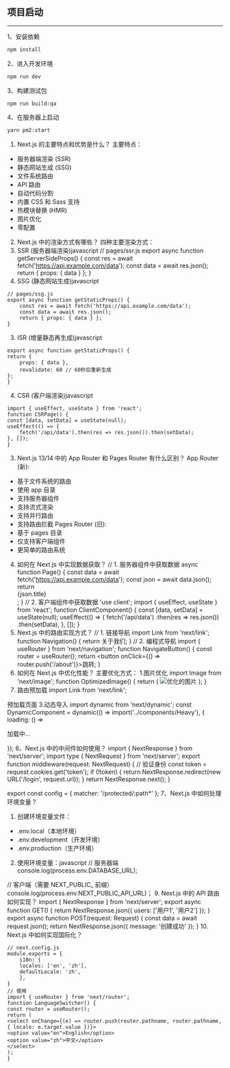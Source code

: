 ## 项目启动

---
1、安装依赖

```bash
npm install
```

2、进入开发环境

```bash
npm run dev
```

3、构建测试包

```bash
npm run build:qa
```

4、在服务器上启动
```bash
yarn pm2:start
```

1. Next.js 的主要特点和优势是什么？
主要特点：
- 服务器端渲染 (SSR)
- 静态网站生成 (SSG)
- 文件系统路由
- API 路由
- 自动代码分割
- 内置 CSS 和 Sass 支持
- 热模块替换 (HMR)
- 图片优化
- 零配置
2. Next.js 中的渲染方式有哪些？
四种主要渲染方式：
1. SSR (服务器端渲染)javascript
// pages/ssr.js
export async function getServerSideProps() {
    const res = await fetch('https://api.example.com/data');
    const data = await res.json();
    return { props: { data } };
}
2. SSG (静态网站生成)javascript
```
// pages/ssg.js
export async function getStaticProps() {
    const res = await fetch('https://api.example.com/data');
    const data = await res.json();
    return { props: { data } };
}
```
3. ISR (增量静态再生成)javascript
```
export async function getStaticProps() {
return {
    props: { data },
    revalidate: 60 // 60秒后重新生成
};
}
```
4. CSR (客户端渲染)javascript
```
import { useEffect, useState } from 'react';
function CSRPage() {
const [data, setData] = useState(null);
useEffect(() => {
    fetch('/api/data').then(res => res.json()).then(setData);
}, []);
}
```
3. Next.js 13/14 中的 App Router 和 Pages Router 有什么区别？
App Router (新):
- 基于文件系统的路由
- 使用 app 目录
- 支持服务器组件
- 支持流式渲染
- 支持并行路由
- 支持路由拦截
Pages Router (旧):
- 基于 pages 目录
- 仅支持客户端组件
- 更简单的路由系统
4. 如何在 Next.js 中实现数据获取？
// 1. 服务器组件中获取数据
async function Page() {
    const data = await fetch('https://api.example.com/data');
    const json = await data.json();
    return <div>{json.title}</div>;
}
// 2. 客户端组件中获取数据
'use client';
import { useEffect, useState } from 'react';
function ClientComponent() {
const [data, setData] = useState(null);
useEffect(() => {
    fetch('/api/data')
    .then(res => res.json())
    .then(setData);
    }, []);
}
5. Next.js 中的路由实现方式？
// 1. 链接导航
import Link from 'next/link';
function Navigation() {
    return <Link href="/about">关于我们</Link>;
}
// 2. 编程式导航
import { useRouter } from 'next/navigation';
function NavigateButton() {
    const router = useRouter();
    return <button onClick={() => router.push('/about')}>跳转</button>;
}
6. 如何在 Next.js 中优化性能？
主要优化方式：
 1.图片优化
import Image from 'next/image';
function OptimizedImage() {
  return (
    <Image
      src="/image.jpg"
      alt="优化的图片"
      width={500}
      height={300}
      priority={true}
    />
  );
}
2. 路由预加载
import Link from 'next/link';
<Link href="/about" prefetch={true}>
  预加载页面
</Link>
3.动态导入
import dynamic from 'next/dynamic';
const DynamicComponent = dynamic(() => import('../components/Heavy'), {
  loading: () => <p>加载中...</p>
});
6、Next.js 中的中间件如何使用？
import { NextResponse } from 'next/server';
import type { NextRequest } from 'next/server';
export function middleware(request: NextRequest) {
  // 验证身份
  const token = request.cookies.get('token');
  if (!token) {
    return NextResponse.redirect(new URL('/login', request.url));
  }
  return NextResponse.next();
}

export const config = {
  matcher: '/protected/:path*'
};
7、Next.js 中如何处理环境变量？
1. 创建环境变量文件：
- .env.local（本地环境）
- .env.development（开发环境）
- .env.production（生产环境）
2. 使用环境变量：javascript
// 服务器端
console.log(process.env.DATABASE_URL);

// 客户端（需要 NEXT_PUBLIC_ 前缀）
console.log(process.env.NEXT_PUBLIC_API_URL)；
9. Next.js 中的 API 路由如何实现？
import { NextResponse } from 'next/server';
export async function GET() {
    return NextResponse.json({ users: ['用户1', '用户2'] });
}
export async function POST(request: Request) {
const data = await request.json();
    return NextResponse.json({ message: '创建成功' });
}
10. Next.js 中如何实现国际化？
```
// next.config.js
module.exports = {
    i18n: {
    locales: ['en', 'zh'],
    defaultLocale: 'zh',
    },
}
// 使用
import { useRouter } from 'next/router';
function LanguageSwitcher() {
const router = useRouter();
return (
<select onChange={(e) => router.push(router.pathname, router.pathname, { locale: e.target.value })}>
<option value="en">English</option>
<option value="zh">中文</option>
</select>
);
}
```

